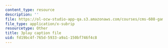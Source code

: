 ```yaml
---
content_type: resource
description: ''
file: https://ol-ocw-studio-app-qa.s3.amazonaws.com/courses/cms-608-game-design-spring-2014/fd19bc4f765d5933a9a1150bf746f4c8_1506647.vtt
file_type: application/x-subrip
resourcetype: Other
title: 3play caption file
uid: fd19bc4f-765d-5933-a9a1-150bf746f4c8
---
```

